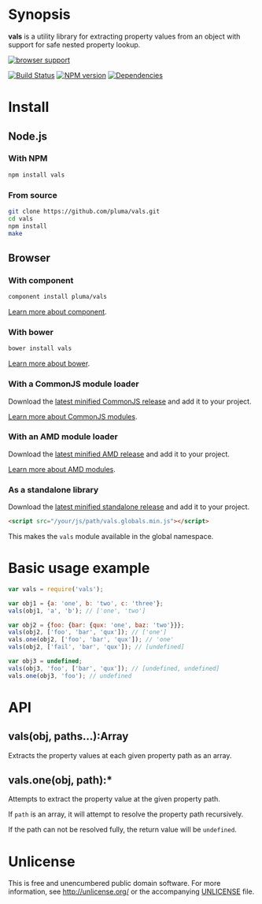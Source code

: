 # Synopsis

**vals** is a utility library for extracting property values from an object with support for safe nested property lookup.

[![browser support](https://ci.testling.com/pluma/vals.png)](https://ci.testling.com/pluma/vals)

[![Build Status](https://travis-ci.org/pluma/vals.png?branch=master)](https://travis-ci.org/pluma/vals) [![NPM version](https://badge.fury.io/js/vals.png)](http://badge.fury.io/js/vals) [![Dependencies](https://david-dm.org/pluma/vals.png)](https://david-dm.org/pluma/vals)

# Install

## Node.js

### With NPM

```sh
npm install vals
```

### From source

```sh
git clone https://github.com/pluma/vals.git
cd vals
npm install
make
```

## Browser

### With component

```sh
component install pluma/vals
```

[Learn more about component](https://github.com/component/component).

### With bower

```sh
bower install vals
```

[Learn more about bower](https://github.com/twitter/bower).

### With a CommonJS module loader

Download the [latest minified CommonJS release](https://raw.github.com/pluma/vals/master/dist/vals.min.js) and add it to your project.

[Learn more about CommonJS modules](http://wiki.commonjs.org/wiki/Modules/1.1).

### With an AMD module loader

Download the [latest minified AMD release](https://raw.github.com/pluma/vals/master/dist/vals.amd.min.js) and add it to your project.

[Learn more about AMD modules](http://requirejs.org/docs/whyamd.html).

### As a standalone library

Download the [latest minified standalone release](https://raw.github.com/pluma/vals/master/dist/vals.globals.min.js) and add it to your project.

```html
<script src="/your/js/path/vals.globals.min.js"></script>
```

This makes the `vals` module available in the global namespace.

# Basic usage example

```javascript
var vals = require('vals');

var obj1 = {a: 'one', b: 'two', c: 'three'};
vals(obj1, 'a', 'b'); // ['one', 'two']

var obj2 = {foo: {bar: {qux: 'one', baz: 'two'}}};
vals(obj2, ['foo', 'bar', 'qux']); // ['one']
vals.one(obj2, ['foo', 'bar', 'qux']); // 'one'
vals(obj2, ['fail', 'bar', 'qux']); // [undefined]

var obj3 = undefined;
vals(obj3, 'foo', ['bar', 'qux']); // [undefined, undefined]
vals.one(obj3, 'foo'); // undefined
```

# API

## vals(obj, paths…):Array

Extracts the property values at each given property path as an array.

## vals.one(obj, path):*

Attempts to extract the property value at the given property path.

If `path` is an array, it will attempt to resolve the property path recursively.

If the path can not be resolved fully, the return value will be `undefined`.

# Unlicense

This is free and unencumbered public domain software. For more information, see http://unlicense.org/ or the accompanying [UNLICENSE](https://github.com/pluma/sic/blob/master/UNLICENSE) file.